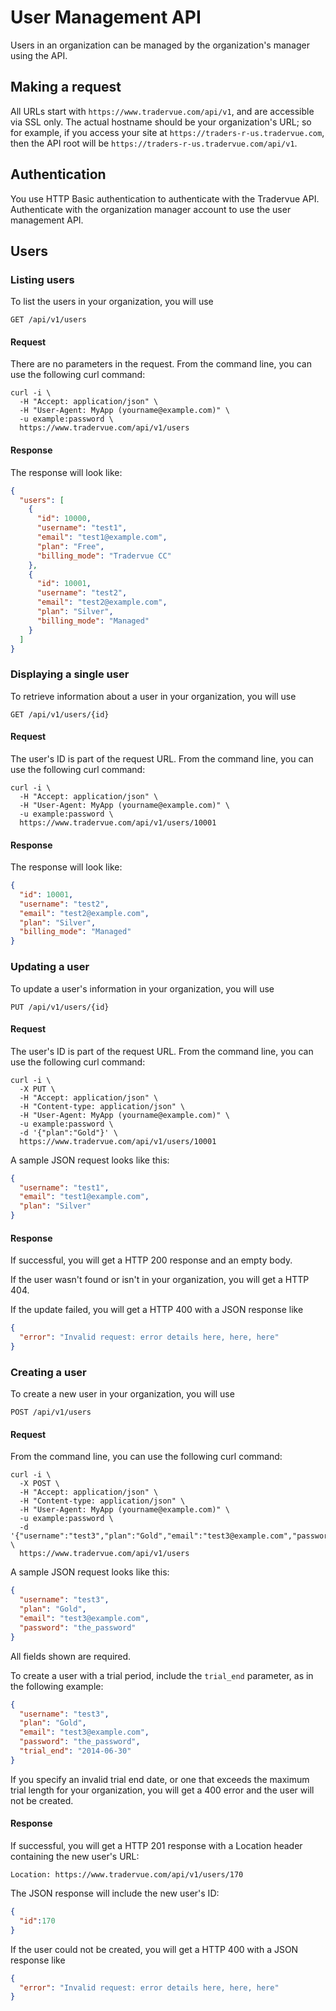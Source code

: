 User Management API
===================

Users in an organization can be managed by the organization's manager using the API.

Making a request
----------------

All URLs start with `https://www.tradervue.com/api/v1`, and are accessible via SSL only. The
actual hostname should be your organization's URL; so for example, if you access your site
at `https://traders-r-us.tradervue.com`, then the API root will be 
`https://traders-r-us.tradervue.com/api/v1`.

Authentication
--------------

You use HTTP Basic authentication to authenticate with the Tradervue API. Authenticate with the
organization manager account to use the user management API.

Users
-----

### Listing users

To list the users in your organization, you will use

`GET /api/v1/users`

#### Request

There are no parameters in the request. From the command line, you can use the following curl command:

```
curl -i \
  -H "Accept: application/json" \
  -H "User-Agent: MyApp (yourname@example.com)" \
  -u example:password \
  https://www.tradervue.com/api/v1/users
```

#### Response

The response will look like:

```json
{
  "users": [
    {
      "id": 10000,
      "username": "test1",
      "email": "test1@example.com",
      "plan": "Free",
      "billing_mode": "Tradervue CC"
    },
    {
      "id": 10001,
      "username": "test2",
      "email": "test2@example.com",
      "plan": "Silver",
      "billing_mode": "Managed"
    }
  ]
}
```

### Displaying a single user

To retrieve information about a user in your organization, you will use

`GET /api/v1/users/{id}`

#### Request

The user's ID is part of the request URL. From the command line, you can use the following curl command:

```
curl -i \
  -H "Accept: application/json" \
  -H "User-Agent: MyApp (yourname@example.com)" \
  -u example:password \
  https://www.tradervue.com/api/v1/users/10001
```

#### Response

The response will look like:

```json
{
  "id": 10001,
  "username": "test2",
  "email": "test2@example.com",
  "plan": "Silver",
  "billing_mode": "Managed"
}
```

### Updating a user

To update a user's information in your organization, you will use

`PUT /api/v1/users/{id}`

#### Request

The user's ID is part of the request URL. From the command line, you can use the following curl command:

```
curl -i \
  -X PUT \
  -H "Accept: application/json" \
  -H "Content-type: application/json" \
  -H "User-Agent: MyApp (yourname@example.com)" \
  -u example:password \
  -d '{"plan":"Gold"}' \
  https://www.tradervue.com/api/v1/users/10001
```

A sample JSON request looks like this:

```json
{
  "username": "test1",
  "email": "test1@example.com",
  "plan": "Silver"
}
```

#### Response

If successful, you will get a HTTP 200 response and an empty body.

If the user wasn't found or isn't in your organization, you will get a HTTP 404.

If the update failed, you will get a HTTP 400 with a JSON response like

```json
{
  "error": "Invalid request: error details here, here, here"
}
```

### Creating a user

To create a new user in your organization, you will use

`POST /api/v1/users`

#### Request

From the command line, you can use the following curl command:

```
curl -i \
  -X POST \
  -H "Accept: application/json" \
  -H "Content-type: application/json" \
  -H "User-Agent: MyApp (yourname@example.com)" \
  -u example:password \
  -d '{"username":"test3","plan":"Gold","email":"test3@example.com","password":"the_password"}' \
  https://www.tradervue.com/api/v1/users
```

A sample JSON request looks like this:

```json
{
  "username": "test3",
  "plan": "Gold",
  "email": "test3@example.com",
  "password": "the_password"
}
```

All fields shown are required.

To create a user with a trial period, include the `trial_end` parameter, as in the following example:

```json
{
  "username": "test3",
  "plan": "Gold",
  "email": "test3@example.com",
  "password": "the_password",
  "trial_end": "2014-06-30"
}
```

If you specify an invalid trial end date, or one that exceeds the maximum trial length for your
organization, you will get a 400 error and the user will not be created. 

#### Response

If successful, you will get a HTTP 201 response with a Location header containing the new user's URL:

```
Location: https://www.tradervue.com/api/v1/users/170
```

The JSON response will include the new user's ID:

```json
{
  "id":170
}
```

If the user could not be created, you will get a HTTP 400 with a JSON response like

```json
{
  "error": "Invalid request: error details here, here, here"
}
```

